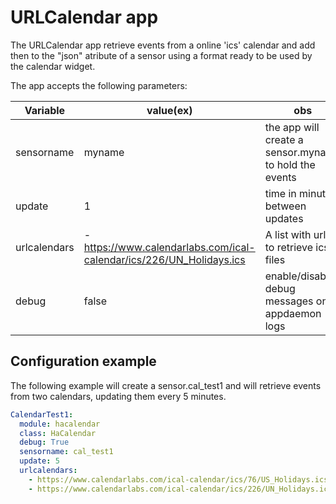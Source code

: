 # URLCalendar app

The URLCalendar app retrieve events from a online 'ics' calendar and add then
to the "json" atribute of a sensor using a format ready to be used by the 
calendar widget.

The app accepts the following parameters:

Variable  |  value(ex)  | obs   
----------|----------|----
sensorname| myname   | the app will create a sensor.myname to hold the events
update    | 1        | time in minutes between updates
urlcalendars | - https://www.calendarlabs.com/ical-calendar/ics/226/UN_Holidays.ics | A list with urls to retrieve ics files
debug     |   false | enable/disable debug messages on appdaemon logs

## Configuration example

The following example will create a sensor.cal_test1 and will retrieve events 
from two calendars, updating them every 5 minutes. 
 
```yaml
CalendarTest1:
  module: hacalendar
  class: HaCalendar
  debug: True
  sensorname: cal_test1
  update: 5 
  urlcalendars: 
    - https://www.calendarlabs.com/ical-calendar/ics/76/US_Holidays.ics
    - https://www.calendarlabs.com/ical-calendar/ics/226/UN_Holidays.ics
  ```
